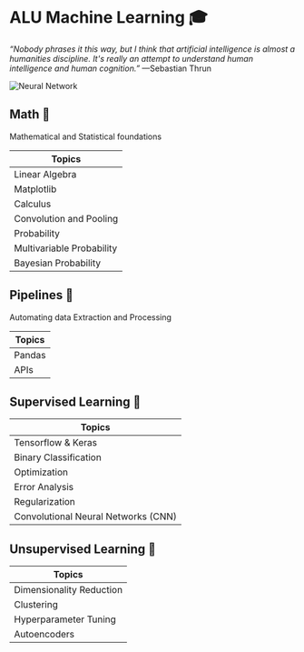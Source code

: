 # ALU Machine Learning 🎓

*“Nobody phrases it this way, but I think that artificial intelligence is
almost a humanities discipline. It's really an attempt to understand human
intelligence and human cognition.”* —Sebastian Thrun

![Neural Network](https://upload.wikimedia.org/wikipedia/commons/thumb/4/46/Colored_neural_network.svg/296px-Colored_neural_network.svg.png)


## Math 📐
Mathematical and Statistical foundations

|  Topics |
| ------------ |
|Linear Algebra  |   
| Matplotlib  |  
|  Calculus |  
|  Convolution and Pooling |  
| Probability |   
|  Multivariable Probability |   
|  Bayesian Probability  |   

## Pipelines 💽
Automating data Extraction and Processing

|  Topics |
| ------------ |
|Pandas|
|APIs|


## Supervised Learning 📕
|  Topics |
| ------------ |
|Tensorflow & Keras|
|Binary Classification |
|Optimization|
|Error Analysis|
|Regularization|
|Convolutional Neural Networks (CNN)|


## Unsupervised Learning 📖

|  Topics |
| ------------ |
|Dimensionality Reduction|
|Clustering|
|Hyperparameter Tuning|
|Autoencoders|
